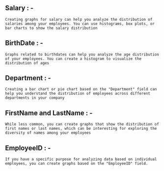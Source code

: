 **Salary** : - 
-
`Creating graphs for salary can help you analyze the distribution of salaries among your employees. You can use histograms, box plots, or bar charts to show the salary distribution`

**BirthDate** : -
-
`Graphs related to birthdates can help you analyze the age distribution of your employees. You can create a histogram to visualize the distribution of ages`

**Department** : -
-
`Creating a bar chart or pie chart based on the "Department" field can help you understand the distribution of employees across different departments in your company`

**FirstName and LastName** : -
-
`While less common, you can create graphs that show the distribution of first names or last names, which can be interesting for exploring the diversity of names among your employees`

**EmployeeID** : - 
-
`If you have a specific purpose for analyzing data based on individual employees, you can create graphs based on the "EmployeeID" field.`